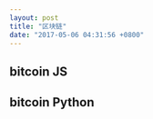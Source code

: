 ```yaml
---
layout: post
title: "区块链"
date: "2017-05-06 04:31:56 +0800"
---
```


## bitcoin JS

## bitcoin Python
